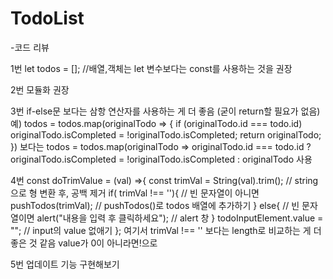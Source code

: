# TodoList

-코드 리뷰

1번
let todos = [];
//배열,객체는 let 변수보다는 const를 사용하는 것을 권장

2번
모듈화 권장

3번
if-else문 보다는 삼항 연산자를 사용하는 게 더 좋음 (굳이 return할 필요가 없음)
예) todos = todos.map(originalTodo => {
            if (originalTodo.id === todo.id) 
            originalTodo.isCompleted = !originalTodo.isCompleted;
            return originalTodo;
        })
       보다는
    todos = todos.map(originalTodo => originalTodo.id === todo.id ?originalTodo.isCompleted = !originalTodo.isCompleted : originalTodo 사용
    
4번
const doTrimValue = (val) =>{ 
    const trimVal = String(val).trim(); // string으로 형 변환 후, 공백 제거
    if( trimVal !== ''){ // 빈 문자열이 아니면
        pushTodos(trimVal); // pushTodos()로 todos 배열에 추가하기
    }
    else{ // 빈 문자열이면
        alert("내용을 입력 후 클릭하세요"); // alert 창
    }
    todoInputElement.value = ""; // input의 value 없애기
};
여기서 trimVal !== '' 보다는 length로 비교하는 게 더 좋은 것 같음 value가 0이 아니라면!으로

5번
업데이트 기능 구현해보기
